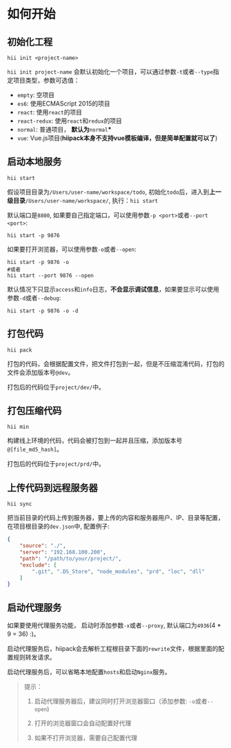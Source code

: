 # 如何开始

## 初始化工程

```
hii init <project-name>
```

`hii init project-name` 会默认初始化一个项目，可以通过参数`-t`或者`--type`指定项目类型，参数可选值：

* `empty`: 空项目 
* `es6`: 使用ECMAScript 2015的项目
* `react`: 使用`react`的项目
* `react-redux`: 使用`react`和`redux`的项目
* `normal`: 普通项目， **默认为**`normal`**\*** 
* `vue`: Vue.js项目\(**hiipack本身不支持vue模板编译，但是简单配置就可以了**\)

## 启动本地服务

```
hii start
```

假设项目目录为`/Users/user-name/workspace/todo`, 初始化`todo`后，进入到**上一级目录**`/Users/user-name/workspace/`, 执行：`hii start`

默认端口是`8800`, 如果要自己指定端口，可以使用参数`-p <port>`或者`--port <port>`:

```
hii start -p 9876
```

如果要打开浏览器，可以使用参数`-o`或者`--open`:

```
hii start -p 9876 -o
#或者
hii start --port 9876 --open
```

默认情况下只显示`access`和`info`日志，**不会显示调试信息**，如果要显示可以使用参数`-d`或者`--debug`:

```
hii start -p 9876 -o -d
```

## 打包代码

```
hii pack
```

打包的代码，会根据配置文件，把文件打包到一起，但是不压缩混淆代码，打包的文件会添加版本号`@dev`。

打包后的代码位于`project/dev/`中。

## 打包压缩代码

```
hii min
```

构建线上环境的代码，代码会被打包到一起并且压缩，添加版本号`@[file_md5_hash]`。

打包后的代码位于`project/prd/`中。

## 上传代码到远程服务器

```
hii sync
```

把当前目录的代码上传到服务器，要上传的内容和服务器用户、IP、目录等配置，在项目根目录的`dev.json`中, 配置例子:

```json
{ 
    "source": "./", 
    "server": "192.168.100.200", 
    "path": "/path/to/your/project/", 
    "exclude": [
        ".git", ".DS_Store", "node_modules", "prd", "loc", "dll"
    ]
}
```

## 启动代理服务

如果要使用代理服务功能， 启动时添加参数`-x`或者`--proxy`, 默认端口为`4936`\(4 \* 9 = 36\) :\)。

启动代理服务后，hiipack会去解析工程根目录下面的`rewrite`文件，根据里面的配置规则转发请求。

启动代理服务后，可以省略本地配置`hosts`和启动`Nginx`服务。

> 提示：
> 
> 1. 启动代理服务器后，建议同时打开浏览器窗口（添加参数: `-o`或者`--open`\)
> 
> 2.  打开的浏览器窗口会自动配置好代理
> 
> 3. 如果不打开浏览器，需要自己配置代理

